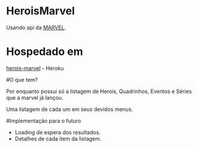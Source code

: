 # HeroisMarvel

Usando api da [MARVEL](https://developer.marvel.com/).

# Hospedado em

[herois-marvel](https://heros-marvel.herokuapp.com) - Heroku

#O que tem?

Por enquanto possui só a listagem de Herois, Quadrinhos, Eventos e Séries que a marvel já lançou.

Uma listagem de cada um em seus devidos menus.

#Implementação para o futuro

- Loading de espera dos resultados. 
- Detalhes de cada item da listagem.
